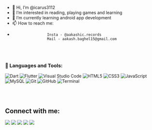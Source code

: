 - 👋 Hi, I’m @icarus3112
- 👀 I’m interested in reading, playing games and learning 
- 🌱 I’m currently learning android app development
- 📫 How to reach me: 
-                     Insta - @aakashic.records
                      Mail - aakash.baghel15@gmail.com
                      
<!---
icarus3112/icarus3112 is a ✨ special ✨ repository because its `README.md` (this file) appears on your GitHub profile.
You can click the Preview link to take a look at your changes.
--->

<br />
<br />

### 🚀 Languages and Tools:
<p align="left">
  
<a><img alt="Dart" src="https://img.icons8.com/color/50/000000/dart.png" /></a>
<a><img alt="Flutter" src="https://img.icons8.com/color/48/000000/flutter.png" /></a>
<a><img alt="Visual Studio Code" src="https://img.icons8.com/fluent/50/000000/visual-studio-code-2019.png" /></a>
<a><img alt="HTML5" src="https://img.icons8.com/color/48/000000/html-5.png" /></a>
<img alt="CSS3" src="https://img.icons8.com/color/48/000000/css3.png" />
<img alt="JavaScript" src="https://img.icons8.com/color/50/000000/javascript--v2.png" />
<img alt="MySQL" src="https://img.icons8.com/fluent/50/000000/mysql-logo.png" />
<img alt="Git" src="https://img.icons8.com/color/50/000000/git.png" />
<img alt="GitHub" src="https://img.icons8.com/color/50/000000/github--v1.png" />
<img alt="Terminal" src="https://img.icons8.com/color/50/000000/run-command.png" />

</p>

<br />
<br /> 

## Connect with me:
<p align="left">

<a href = "https://www.linkedin.com/in/aakashdeep-singh-baghel-664b531a7/" target="_blank"><img src="https://img.icons8.com/fluent/48/000000/linkedin.png"/></a>
<a href = "https://twitter.com/subhamraoniar"><img src="https://img.icons8.com/fluent/48/000000/twitter.png"/></a>
<a href = "https://www.instagram.com/aakashic.records/"><img src="https://img.icons8.com/fluent/48/000000/instagram-new.png"/></a>
<a href = ""><img src="https://img.icons8.com/color/48/000000/youtube-play.png"/></a>
<a href = ""><img src="https://icomoon.io/iconsabf18a1/4/880.svg"/></a>  

</p>

<br /> 
<br /> 
